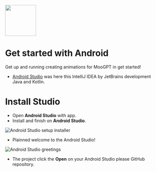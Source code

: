 <p>
    <img width="100" height="100" src="https://storage.yandexcloud.net/roz-wiki/thumb/IntelliJ_IDEA_Icon.svg/300px-IntelliJ_IDEA_Icon.svg.png" >
</p>

# Get started with Android
Get up and running creating animations for MooGPT in get started!

- [Android Studio](https://developer.android.com/studio) was here this IntelliJ IDEA by JetBrains development Java and Kotlin.
# Install Studio
- Open **Android Studio** with app. 
- Install and finish on **Android Studio**.

![Android Studio setup installer](https://developer.android.com/static/codelabs/basic-android-kotlin-compose-install-android-studio/img/6a7eba659ca0d6f1_1920.png)

- Plainned welcome to the Android Studio!

![Android Studio greetings](https://developer.android.com/static/codelabs/basic-android-kotlin-compose-install-android-studio/img/e32573db6eb94acb_1920.png) 

- The project click the **Open** on your Android Studio please GitHub repository.

